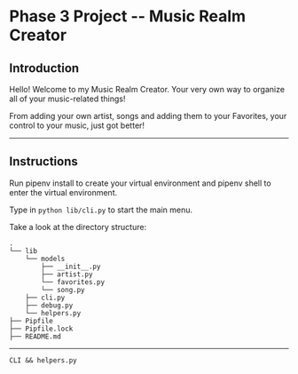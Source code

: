 # Phase 3 Project -- Music Realm Creator

## Introduction

Hello! Welcome to my Music Realm Creator. Your very own way to organize all of your music-related things!

From adding your own artist, songs and adding them to your Favorites, your control to your music, just got better!

---

## Instructions

Run pipenv install to create your virtual environment and pipenv shell to enter the virtual environment.

Type in `python lib/cli.py` to start the main menu.

Take a look at the directory structure:

```console
.
└── lib
    └── models
        ├── __init__.py
        ├── artist.py
        └── favorites.py
        └── song.py
    ├── cli.py
    ├── debug.py
    └── helpers.py
├── Pipfile
├── Pipfile.lock
├── README.md
```

---

`CLI && helpers.py`

